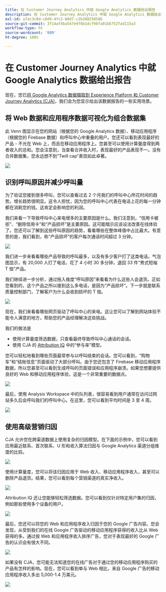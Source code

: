 ```yaml
---
title: 在 Customer Journey Analytics 中就 Google Analytics 数据给出报告
description: 在 Customer Journey Analytics 中就 Google Analytics 数据给出有价值的报告
exl-id: a7ac3c8d-c0d9-4fc2-80d7-c2b388250586
source-git-commit: 3f14af4ba547e9f6b1dcf98fa01b6752fad115a3
workflow-type: ht
source-wordcount: '809'
ht-degree: 100%

---
```


# 在 Customer Journey Analytics 中就 Google Analytics 数据给出报告

现在，您已[将 Google Analytics 数据摄取到 Experience Platform 和 Customer Journey Analytics (CJA)](/help/use-cases/ga-to-cja.md)，我们会为您显示给出该数据报告的一些实用场景。

## 将 Web 数据和应用程序数据可视化为组合数据集

此 Venn 图显示在您的网站（根据您的 Google Analytics 数据）、移动应用程序（根据您的 Firebase 数据）和呼叫中心中重叠的用户。您还可以看到表现最好的产品 - 不光在 Web 上，而且在移动应用程序上。您甚至可以使用计算量度得到两者收入的总和。您会注意到，当查看合并收入时，表现最好的产品表现不一。没有合并数据集，您永远想不到“Twill cap”表现如此卓著。

![](assets/combined-datasets.png)

## 识别呼叫原因并减少呼叫量

为了验证您接到很多呼叫，您可以查看过去 2 个月我们的呼叫中心所花时间的趋势。增长趋势很明显。这令人担忧，因为您的呼叫中心代表在电话上花的每一分钟都在消耗您的钱。这肯定会影响您的利润。

我们来看一下导致呼叫中心来电增多的主要原因是什么。我们注意到，“信用卡被拒”、“删除信用卡”和“产品损坏”是主要原因。这可能暗示应该设法改善在线体验了。您还可以了解到这些呼叫原因的趋势，看看哪些在整体峰值中占比最大。有意思的是，我们看到，称“产品损坏”的客户每次通话时间超过 3 分钟。

![](assets/call-volume.png)

我们进一步来看看哪些产品导致的呼叫最多，以及有多少客户打了这类电话。气泡图显示，有 20,000 人打了电话，花了 4 小时 30 多分钟，退回 33 件“男式短袖 T 恤”产品。

我们继续进一步分析，通过拖入维度“呼叫原因”来看看为什么这些人会退货。正如您看到的，这个产品之所以接到这么多电话，是因为“产品损坏”。下一步就是联系质量控制部门，了解客户为什么会收到损坏的 T 恤。

![](assets/call-reason.png)

现在，我们来看看哪些网页驱动了呼叫中心的来电。这让您可以了解到网站体验不能令人满意的地方，帮助您的产品经理解决这些挑战。

我们的做法是

* 使用计算量度筛选数据，只查看最终导致呼叫中心通话的会话。
* 使用 CJA 的 [Attribution IQ](https://experienceleague.adobe.com/docs/analytics-platform/using/cja-workspace/attribution/models.html?lang=zh-Hans#cja-workspace) 中的“参与率”模型。

您可以轻松地看到哪些页面最常参与以呼叫结束的会话。您可以看到，“购物车”和“结账信息”页面驱动了大部分呼叫。由于您还包含了 Firebase 移动应用程序数据，所以您甚至可以看到生成呼叫的页面错误和应用程序崩溃。如果您想要提供良好的 Web 和移动应用程序体验，这是一个非常重要的数据点。

![](assets/contributing-pages.png)

最后，使用 Analysis Workspace 中的队列表，很容易看到用户通常在访问过网站多久后会呼叫我们的呼叫中心。在这里，您可以看到平均时间是 3 至 4 周。

![](assets/cohort.png)

## 使用高级营销归因

CJA 允许您在跨渠道数据上使用复杂的归因模型。在下面的示例中，您可以看到应用最近联系、首次联系、U 形和收入算法归因与 Google Analytics 渠道分组维度的比较。

![](assets/mktg-attribution.png)

使用计算量度，您可以将该归因应用于 Web 收入、移动应用程序收入，甚至可以删除产品退货。结果，您可以看到每个营销渠道的真实净收入。

![](assets/calc-metric.png)

Attribution IQ 还让您能够轻松筛选数据。您可以看到仅针对特定用户集的归因，例如那些使用多个设备的用户。

![](assets/filter.png)

最后，您还可以将您的 Web 和应用程序收入归因于您的 Google 广告内容。您会发现，从受到我们的在线 Google 广告驱动的移动应用程序获得的收入比从 Web 获得的多。通过按 Web 和应用程序收入排序广告，您对于表现最好的 Google 广告的认识会有很大不同。

![](assets/google-ad.png)

如果没有 CJA，您可能无法知道您的在线广告对于通过您的移动应用程序购买的产品有怎样的影响。现在，您可以看到单与 Web 相比，来自 Google 广告的移动应用程序收入多出 5,000-1.4 万美元。

![](assets/google-ad2.png)

